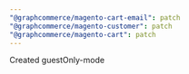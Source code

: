 ```yaml
---
"@graphcommerce/magento-cart-email": patch
"@graphcommerce/magento-customer": patch
"@graphcommerce/magento-cart": patch
---
```


Created guestOnly-mode
